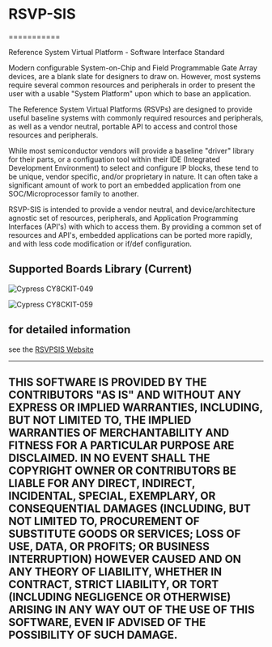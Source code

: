 # RSVP-SIS
===========

Reference System Virtual Platform - Software Interface Standard

Modern configurable System-on-Chip and Field Programmable Gate Array devices, are a blank slate for designers to draw on. However, most systems require several common resources and peripherals in order to present the user with a usable "System Platform" upon which to base an application.

The Reference System Virtual Platforms (RSVPs) are designed to provide useful baseline systems with commonly required resources and peripherals, as well as a vendor neutral, portable API to access and control those resources and peripherals.

While most semiconductor vendors will provide a baseline "driver" library for their parts, or a configuation tool within their IDE (Integrated Development Environment) to select and configure IP blocks, these tend to be unique, vendor specific, and/or proprietary in nature. It can often take a significant amount of work to port an embedded application from one SOC/Microprocessor family to another.

RSVP-SIS is intended to provide a vendor neutral, and device/architecture agnostic set of resources, peripherals, and Application Programming Interfaces (API's) with which to access them. By providing a common set of resources and API's, embedded applications can be ported more rapidly, and with less code modification or if/def configuration.

## Supported Boards Library (Current)

![Cypress CY8CKIT-049](http://www.cypress.com/sites/default/files/inline/fckImages/myresources/CY8CKit-049_sm(1).jpg "Cypress CY8CKIT-049")

![Cypress CY8CKIT-059](http://www.cypress.com/sites/default/files/inline/fckImages/myresources/CY8CKIT-059.jpg "Cypress CY8CKIT-059")


## for detailed information
see the [RSVPSIS Website](http://www.rsvpsis.com)


-------------------------------------------------------------------------------------------
THIS SOFTWARE IS PROVIDED BY THE CONTRIBUTORS "AS IS" AND WITHOUT ANY EXPRESS OR IMPLIED WARRANTIES, 
INCLUDING, BUT NOT LIMITED TO, THE IMPLIED WARRANTIES OF MERCHANTABILITY AND FITNESS FOR A PARTICULAR PURPOSE ARE DISCLAIMED. 
IN NO EVENT SHALL THE COPYRIGHT OWNER OR CONTRIBUTORS BE LIABLE FOR ANY DIRECT, INDIRECT, INCIDENTAL, SPECIAL, EXEMPLARY, 
OR CONSEQUENTIAL DAMAGES (INCLUDING, BUT NOT LIMITED TO, PROCUREMENT OF SUBSTITUTE GOODS OR SERVICES; LOSS OF USE, DATA, 
OR PROFITS; OR BUSINESS INTERRUPTION) HOWEVER CAUSED AND ON ANY THEORY OF LIABILITY, WHETHER IN CONTRACT, 
STRICT LIABILITY, OR TORT (INCLUDING NEGLIGENCE OR OTHERWISE) ARISING IN ANY WAY OUT OF THE USE OF THIS SOFTWARE, 
EVEN IF ADVISED OF THE POSSIBILITY OF SUCH DAMAGE. 
-------------------------------------------------------------------------------------------
